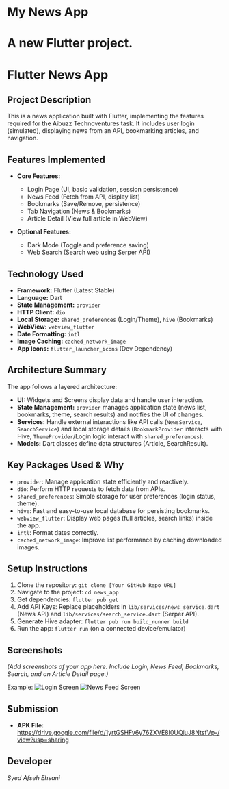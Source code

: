 # My News App

# A new Flutter project.

# Flutter News App

## Project Description

This is a news application built with Flutter, implementing the features required for the Aibuzz Technoventures task.
It includes user login (simulated), displaying news from an API, bookmarking articles, and navigation.

## Features Implemented

*   **Core Features:**
    *   Login Page (UI, basic validation, session persistence)
    *   News Feed (Fetch from API, display list)
    *   Bookmarks (Save/Remove, persistence)
    *   Tab Navigation (News & Bookmarks)
    *   Article Detail (View full article in WebView)

*   **Optional Features:**
    *   Dark Mode (Toggle and preference saving)
    *   Web Search (Search web using Serper API)

## Technology Used

*   **Framework:** Flutter (Latest Stable)
*   **Language:** Dart
*   **State Management:** `provider`
*   **HTTP Client:** `dio`
*   **Local Storage:** `shared_preferences` (Login/Theme), `hive` (Bookmarks)
*   **WebView:** `webview_flutter`
*   **Date Formatting:** `intl`
*   **Image Caching:** `cached_network_image`
*   **App Icons:** `flutter_launcher_icons` (Dev Dependency)

## Architecture Summary

The app follows a layered architecture:
*   **UI:** Widgets and Screens display data and handle user interaction.
*   **State Management:** `provider` manages application state (news list, bookmarks, theme, search results) and notifies the UI of changes.
*   **Services:** Handle external interactions like API calls (`NewsService`, `SearchService`) and local storage details (`BookmarkProvider` interacts with Hive, `ThemeProvider`/Login logic interact with `shared_preferences`).
*   **Models:** Dart classes define data structures (Article, SearchResult).

## Key Packages Used & Why

*   `provider`: Manage application state efficiently and reactively.
*   `dio`: Perform HTTP requests to fetch data from APIs.
*   `shared_preferences`: Simple storage for user preferences (login status, theme).
*   `hive`: Fast and easy-to-use local database for persisting bookmarks.
*   `webview_flutter`: Display web pages (full articles, search links) inside the app.
*   `intl`: Format dates correctly.
*   `cached_network_image`: Improve list performance by caching downloaded images.

## Setup Instructions

1.  Clone the repository: `git clone [Your GitHub Repo URL]`
2.  Navigate to the project: `cd news_app`
3.  Get dependencies: `flutter pub get`
4.  Add API Keys: Replace placeholders in `lib/services/news_service.dart` (News API) and `lib/services/search_service.dart` (Serper API).
5.  Generate Hive adapter: `flutter pub run build_runner build`
6.  Run the app: `flutter run` (on a connected device/emulator)

## Screenshots

*(Add screenshots of your app here. Include Login, News Feed, Bookmarks, Search, and an Article Detail page.)*

Example:
![Login Screen](screenshots/login.png)
![News Feed Screen](screenshots/news_feed.png)

## Submission

*   **APK File:** https://drive.google.com/file/d/1yrtGSHFv6y76ZXVE8I0UQiuJ8NtsfVp-/view?usp=sharing


## Developer
*Syed Afseh Ehsani*
